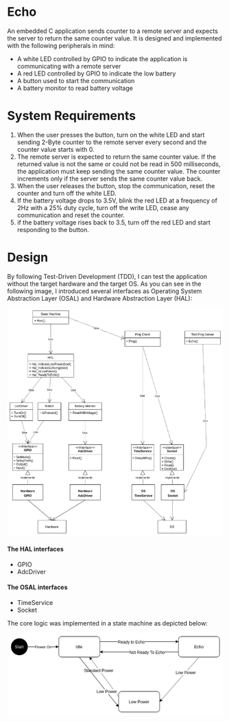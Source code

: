 # Echo

An embedded C application sends counter to a remote server and expects the server to return the same counter value. It is designed and implemented with the following peripherals in mind:
* A white LED controlled by GPIO to indicate the application is communicating with a remote server
* A red LED controlled by GPIO to indicate the low battery
* A button used to start the communication
* A battery monitor to read battery voltage

[//]: # (Image References)

[image1]: ./images/class_diagram.png "Class Diagram"
[image2]: ./images/state_machine.png "State Machine"


# System Requirements

1. When the user presses the button, turn on the white LED and start sending 2-Byte counter to the remote server every second and the counter value starts with 0.
2. The remote server is expected to return the same counter value. If the returned value is not the same or could not be read in 500 milliseconds, the application must keep sending the same counter value. The counter increments only if the server sends the same counter value back.
3. When the user releases the button, stop the communication, reset the counter and turn off the white LED.
4. If the battery voltage drops to 3.5V, blink the red LED at a frequency of 2Hz with a 25% duty cycle, turn off the write LED, cease any communication and reset the counter.
5. if the battery voltage rises back to 3.5, turn off the red LED and start responding to the button.

# Design

By following Test-Driven Development (TDD), I can test the application without the target hardware and the target OS. As you can see in the following image, I introduced several interfaces as Operating System Abstraction Layer (OSAL) and Hardware Abstraction Layer (HAL):

![alt text][image1]

#### The HAL interfaces
* GPIO
* AdcDriver

#### The OSAL interfaces
* TimeService
* Socket

The core logic was implemented in a state machine as depicted below:

![alt text][image2]


